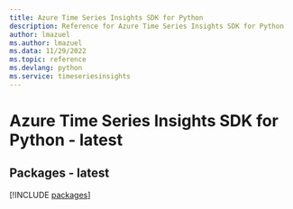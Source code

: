 ```yaml
---
title: Azure Time Series Insights SDK for Python
description: Reference for Azure Time Series Insights SDK for Python
author: lmazuel
ms.author: lmazuel
ms.data: 11/29/2022
ms.topic: reference
ms.devlang: python
ms.service: timeseriesinsights
---
```

# Azure Time Series Insights SDK for Python - latest
## Packages - latest
[!INCLUDE [packages](time-series-insights-index.md)]